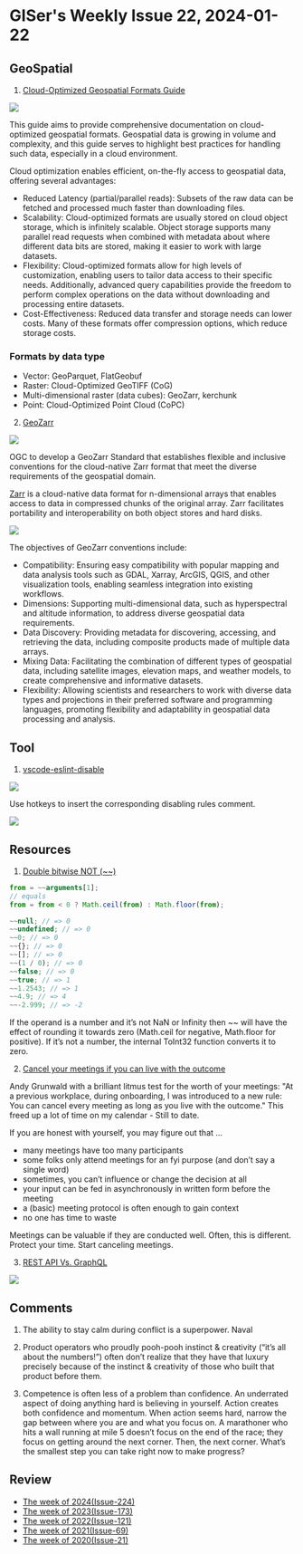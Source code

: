 # GISer's Weekly Issue 22, 2024-01-22

## GeoSpatial

1. [Cloud-Optimized Geospatial Formats Guide](https://github.com/cloudnativegeo/cloud-optimized-geospatial-formats-guide)

![](https://guide.cloudnativegeo.org/images/cogeo-formats-table.png)

This guide aims to provide comprehensive documentation on cloud-optimized geospatial formats. Geospatial data is growing in volume and complexity, and this guide serves to highlight best practices for handling such data, especially in a cloud environment.

Cloud optimization enables efficient, on-the-fly access to geospatial data, offering several advantages:

- Reduced Latency (partial/parallel reads): Subsets of the raw data can be fetched and processed much faster than downloading files.
- Scalability: Cloud-optimized formats are usually stored on cloud object storage, which is infinitely scalable. Object storage supports many parallel read requests when combined with metadata about where different data bits are stored, making it easier to work with large datasets.
- Flexibility: Cloud-optimized formats allow for high levels of customization, enabling users to tailor data access to their specific needs. Additionally, advanced query capabilities provide the freedom to perform complex operations on the data without downloading and processing entire datasets.
- Cost-Effectiveness: Reduced data transfer and storage needs can lower costs. Many of these formats offer compression options, which reduce storage costs.

### Formats by data type

- Vector: GeoParquet, FlatGeobuf
- Raster: Cloud-Optimized GeoTIFF (CoG)
- Multi-dimensional raster (data cubes): GeoZarr, kerchunk
- Point: Cloud-Optimized Point Cloud (CoPC)

2. [GeoZarr](https://www.ogc.org/press-release/ogc-forms-new-geozarr-standards-working-group-to-establish-a-zarr-encoding-for-geospatial-data/)

![](https://guide.cloudnativegeo.org/images/xarray-datastructure.png)

OGC to develop a GeoZarr Standard that establishes flexible and inclusive conventions for the cloud-native Zarr format that meet the diverse requirements of the geospatial domain.

[Zarr](https://wiki.earthdata.nasa.gov/display/ESO/Zarr+Format) is a cloud-native data format for n-dimensional arrays that enables access to data in compressed chunks of the original array. Zarr facilitates portability and interoperability on both object stores and hard disks.

![](https://miro.medium.com/max/1400/1*vkrxUV-2894GFydlZjhdkw.png)

The objectives of GeoZarr conventions include:

- Compatibility: Ensuring easy compatibility with popular mapping and data analysis tools such as GDAL, Xarray, ArcGIS, QGIS, and other visualization tools, enabling seamless integration into existing workflows.
- Dimensions: Supporting multi-dimensional data, such as hyperspectral and altitude information, to address diverse geospatial data requirements.
- Data Discovery: Providing metadata for discovering, accessing, and retrieving the data, including composite products made of multiple data arrays.
- Mixing Data: Facilitating the combination of different types of geospatial data, including satellite images, elevation maps, and weather models, to create comprehensive and informative datasets.
- Flexibility: Allowing scientists and researchers to work with diverse data types and projections in their preferred software and programming languages, promoting flexibility and adaptability in geospatial data processing and analysis.

## Tool

1. [vscode-eslint-disable](https://github.com/lvjiaxuan/vscode-eslint-disable)

![](https://github.com/lvjiaxuan/vscode-eslint-disable/raw/main/assets/1.gif)

Use hotkeys to insert the corresponding disabling rules comment.

![](https://github.com/lvjiaxuan/vscode-eslint-disable/raw/main/assets/2.gif)

## Resources

1. [Double bitwise NOT (~~)](https://j11y.io/cool-stuff/double-bitwise-not/)

```ts
from = ~~arguments[1];
// equals
from = from < 0 ? Math.ceil(from) : Math.floor(from);

~~null; // => 0
~~undefined; // => 0
~~0; // => 0
~~{}; // => 0
~~[]; // => 0
~~(1 / 0); // => 0
~~false; // => 0
~~true; // => 1
~~1.2543; // => 1
~~4.9; // => 4
~~-2.999; // => -2
```

If the operand is a number and it’s not NaN or Infinity then ~~ will have the effect of rounding it towards zero (Math.ceil for negative, Math.floor for positive). If it’s not a number, the internal ToInt32 function converts it to zero.

2. [Cancel your meetings if you can live with the outcome](https://andygrunwald.com/blog/cancel-your-meetings-if-you-can-live-with-the-outcome/)

Andy Grunwald with a brilliant litmus test for the worth of your meetings: "At a previous workplace, during onboarding, I was introduced to a new rule: You can cancel every meeting as long as you live with the outcome." This freed up a lot of time on my calendar - Still to date.

If you are honest with yourself, you may figure out that …

- many meetings have too many participants
- some folks only attend meetings for an fyi purpose (and don’t say a single word)
- sometimes, you can’t influence or change the decision at all
- your input can be fed in asynchronously in written form before the meeting
- a (basic) meeting protocol is often enough to gain context
- no one has time to waste

Meetings can be valuable if they are conducted well. Often, this is different. Protect your time. Start canceling meetings.

3. [REST API Vs. GraphQL](https://blog.bytebytego.com/i/140826418/rest-api-vs-graphql)

![](https://substackcdn.com/image/fetch/w_1456,c_limit,f_webp,q_auto:good,fl_lossy/https%3A%2F%2Fsubstack-post-media.s3.amazonaws.com%2Fpublic%2Fimages%2F2e63e26e-d62f-4cdc-a3e1-e34c883fcde4_1280x1663.gif)

## Comments

1. The ability to stay calm during conflict is a superpower. Naval

2. Product operators who proudly pooh-pooh instinct & creativity (“it’s all about the numbers!”) often don’t realize that they have that luxury precisely because of the instinct & creativity of those who built that product before them.

3. Competence is often less of a problem than confidence. An underrated aspect of doing anything hard is believing in yourself. Action creates both confidence and momentum. When action seems hard, narrow the gap between where you are and what you focus on. A marathoner who hits a wall running at mile 5 doesn’t focus on the end of the race; they focus on getting around the next corner. Then, the next corner. What’s the smallest step you can take right now to make progress?

## Review

- [The week of 2024(Issue-224)](../2024/issue-224.md)
- [The week of 2023(Issue-173)](../2023/issue-173.md)
- [The week of 2022(Issue-121)](../2022/issue-121.md)
- [The week of 2021(Issue-69)](../2021/issue-69.md)
- [The week of 2020(Issue-21)](../2020/issue-21.md)
